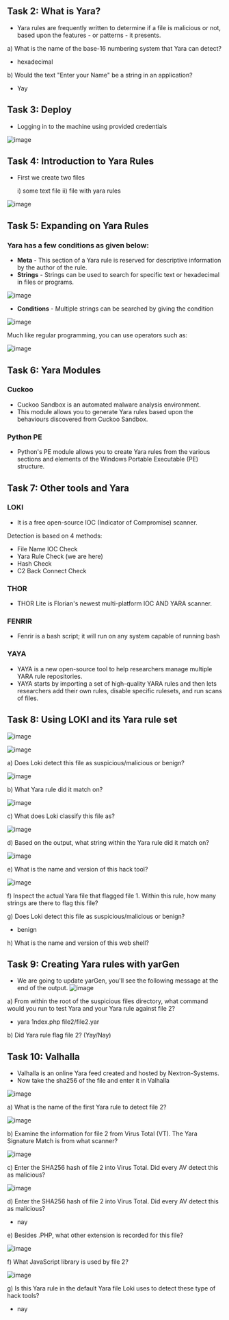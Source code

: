 ## Task 2: What is Yara?
- Yara rules are frequently written to determine if a file is malicious or not, based upon the features - or patterns - it presents.

a) What is the name of the base-16 numbering system that Yara can detect?
- hexadecimal

b) Would the text "Enter your Name" be a string in an application?
- Yay

## Task 3: Deploy
- Logging in to the machine using provided credentials

![image](https://github.com/Akhilkj123/Cyber-Security/assets/65653010/e902049d-729b-4404-96f6-49138cd310af)

## Task 4: Introduction to Yara Rules
- First we create two files

  i) some text file
  ii) file with yara rules

![image](https://github.com/Akhilkj123/Cyber-Security/assets/65653010/6944f40e-69e6-4868-8554-0e06ae6aa69e)

## Task 5: Expanding on Yara Rules
### Yara has a few conditions as given below:
- **Meta** - This section of a Yara rule is reserved for descriptive information by the author of the rule.
- **Strings** - Strings can be used to search for specific text or hexadecimal in files or programs.

![image](https://github.com/Akhilkj123/Cyber-Security/assets/65653010/6eb533bf-5365-496e-9129-4b95d84be959)

- **Conditions** - Multiple strings can be searched by giving the condition

![image](https://github.com/Akhilkj123/Cyber-Security/assets/65653010/28401998-1b30-4347-bb38-6eac28bafb40)

 Much like regular programming, you can use operators such as:

![image](https://github.com/Akhilkj123/Cyber-Security/assets/65653010/b06541ee-bdec-4455-a48f-e66c1606bc19)

## Task 6: Yara Modules
### Cuckoo
- Cuckoo Sandbox is an automated malware analysis environment.
- This module allows you to generate Yara rules based upon the behaviours discovered from Cuckoo Sandbox.

### Python PE
- Python's PE module allows you to create Yara rules from the various sections and elements of the Windows Portable Executable (PE) structure.

## Task 7: Other tools and Yara
### LOKI
- It is a free open-source IOC (Indicator of Compromise) scanner.

Detection is based on 4 methods:
- File Name IOC Check
- Yara Rule Check (we are here)
- Hash Check
- C2 Back Connect Check

### THOR
- THOR Lite is Florian's newest multi-platform IOC AND YARA scanner.

### FENRIR
- Fenrir is a bash script; it will run on any system capable of running bash

### YAYA
- YAYA is a new open-source tool to help researchers manage multiple YARA rule repositories.
- YAYA starts by importing a set of high-quality YARA rules and then lets researchers add their own rules, disable specific rulesets, and run scans of files.

## Task 8: Using LOKI and its Yara rule set

![image](https://github.com/Akhilkj123/Cyber-Security/assets/65653010/a8210830-6190-4da7-be86-38e5e4ffdbb7)

![image](https://github.com/Akhilkj123/Cyber-Security/assets/65653010/63ea38c6-3aee-4d75-a4bd-185e6e22a6e5)

a) Does Loki detect this file as suspicious/malicious or benign?

![image](https://github.com/Akhilkj123/Cyber-Security/assets/65653010/fce66bd9-d09a-4068-8a5b-62472d285909)

b) What Yara rule did it match on?

![image](https://github.com/Akhilkj123/Cyber-Security/assets/65653010/b1e07312-4f5d-469a-ac93-2f65f02aedbf)

c) What does Loki classify this file as?

![image](https://github.com/Akhilkj123/Cyber-Security/assets/65653010/fc8d09ac-3896-489d-b6dd-f0008b186927)

d) Based on the output, what string within the Yara rule did it match on?

![image](https://github.com/Akhilkj123/Cyber-Security/assets/65653010/9ce4a9a6-239e-4b04-8cbf-a0eb5cb30f4e)

e) What is the name and version of this hack tool?

![image](https://github.com/Akhilkj123/Cyber-Security/assets/65653010/29844c0c-84f3-4bda-8b2c-7ea1aae5f136)

f) Inspect the actual Yara file that flagged file 1. Within this rule, how many strings are there to flag this file?


g) Does Loki detect this file as suspicious/malicious or benign?
- benign

h) What is the name and version of this web shell?

## Task 9: Creating Yara rules with yarGen

- We are going to update yarGen, you'll see the following message at the end of the output.
![image](https://github.com/Akhilkj123/Cyber-Security/assets/65653010/8dd7bc51-6881-467a-bf38-b47af69d30cb)

a) From within the root of the suspicious files directory, what command would you run to test Yara and your Yara rule against file 2?
- yara 1ndex.php file2/file2.yar

b) Did Yara rule flag file 2? (Yay/Nay)

## Task 10: Valhalla
- Valhalla is an online Yara feed created and hosted by Nextron-Systems.
- Now take the sha256 of the file and enter it in Valhalla

![image](https://github.com/Akhilkj123/Cyber-Security/assets/65653010/5258c050-654c-473e-ac2d-70649d6a298a)

a)  What is the name of the first Yara rule to detect file 2?

![image](https://github.com/Akhilkj123/Cyber-Security/assets/65653010/ecf5a6f9-58e4-460f-a836-21c17c2aba7f)

b) Examine the information for file 2 from Virus Total (VT). The Yara Signature Match is from what scanner?

![image](https://github.com/Akhilkj123/Cyber-Security/assets/65653010/f7c00239-bdfb-419e-871e-38272bdb5414)

c) Enter the SHA256 hash of file 2 into Virus Total. Did every AV detect this as malicious?

![image](https://github.com/Akhilkj123/Cyber-Security/assets/65653010/178dff32-bd08-4569-b633-e9fda78ee03a)

d) Enter the SHA256 hash of file 2 into Virus Total. Did every AV detect this as malicious?
- nay

e) Besides .PHP, what other extension is recorded for this file?

![image](https://github.com/Akhilkj123/Cyber-Security/assets/65653010/d802c872-130d-4f8d-8fcf-911ccb3c41f8)

f) What JavaScript library is used by file 2?

![image](https://github.com/Akhilkj123/Cyber-Security/assets/65653010/47754c76-96b4-4db5-aa7e-8aea6e9ab306)

g) Is this Yara rule in the default Yara file Loki uses to detect these type of hack tools? 
- nay


